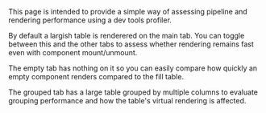 This page is intended to provide a simple way of assessing pipeline and rendering performance using a dev tools profiler.

By default a largish table is renderered on the main tab. You can toggle between this and the other tabs to assess whether rendering remains fast even with component mount/unmount.

The empty tab has nothing on it so you can easily compare how quickly an empty component renders compared to the fill table.

The grouped tab has a large table grouped by multiple columns to evaluate grouping performance and how the table's virtual rendering is affected.
